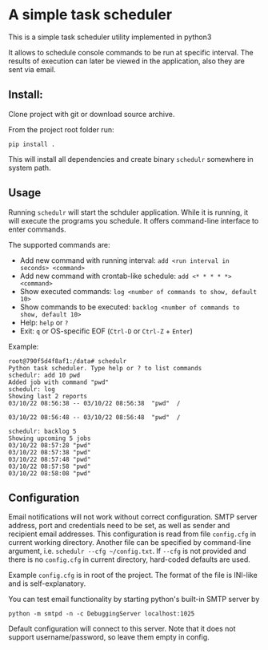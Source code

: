 # A simple task scheduler 

This is a simple task scheduler utility implemented in python3

It allows to schedule console commands to be run at specific interval.
The results of execution can later be viewed in the application, also they are sent via email.

## Install:

Clone project with git or download source archive.

From the project root folder run:

`pip install .`

This will install all dependencies and create binary `schedulr` somewhere in system path.

## Usage

Running `schedulr` will start the schduler application. 
While it is running, it will execute the programs you schedule.
It offers command-line interface to enter commands.

The supported commands are:

 * Add new command with running interval: `add <run interval in seconds> <command>`
 * Add new command with crontab-like schedule: `add <* * * * *> <command>`
 * Show executed commands: `log <number of commands to show, default 10>`
 * Show commands to be executed: `backlog <number of commands to show, default 10>`
 * Help: `help` or `?`
 * Exit: `q` or OS-specific EOF (`Ctrl-D` or `Ctrl-Z` + `Enter`)

Example:
```
root@790f5d4f8af1:/data# schedulr
Python task scheduler. Type help or ? to list commands
schedulr: add 10 pwd
Added job with command "pwd"
schedulr: log
Showing last 2 reports
03/10/22 08:56:38 -- 03/10/22 08:56:38  "pwd"  /

03/10/22 08:56:48 -- 03/10/22 08:56:48  "pwd"  /

schedulr: backlog 5
Showing upcoming 5 jobs
03/10/22 08:57:28 "pwd"
03/10/22 08:57:38 "pwd"
03/10/22 08:57:48 "pwd"
03/10/22 08:57:58 "pwd"
03/10/22 08:58:08 "pwd"
```

## Configuration

Email notifications will not work without correct configuration.
SMTP server address, port and credentials need to be set, as well as sender and recipient email addresses. 
This configuration is read from file `config.cfg` in current working directory. 
Another file can be specified by command-line argument, i.e. `schedulr --cfg ~/config.txt`.
If `--cfg` is not provided and there is no `config.cfg` in current directory, hard-coded defaults are used.

Example `config.cfg` is in root of the project. 
The format of the file is INI-like and is self-explanatory.

You can test email functionality by starting python's built-in SMTP server by 
```
python -m smtpd -n -c DebuggingServer localhost:1025
```

Default configuration will connect to this server.
Note that it does not support username/password, so leave them empty in config.

